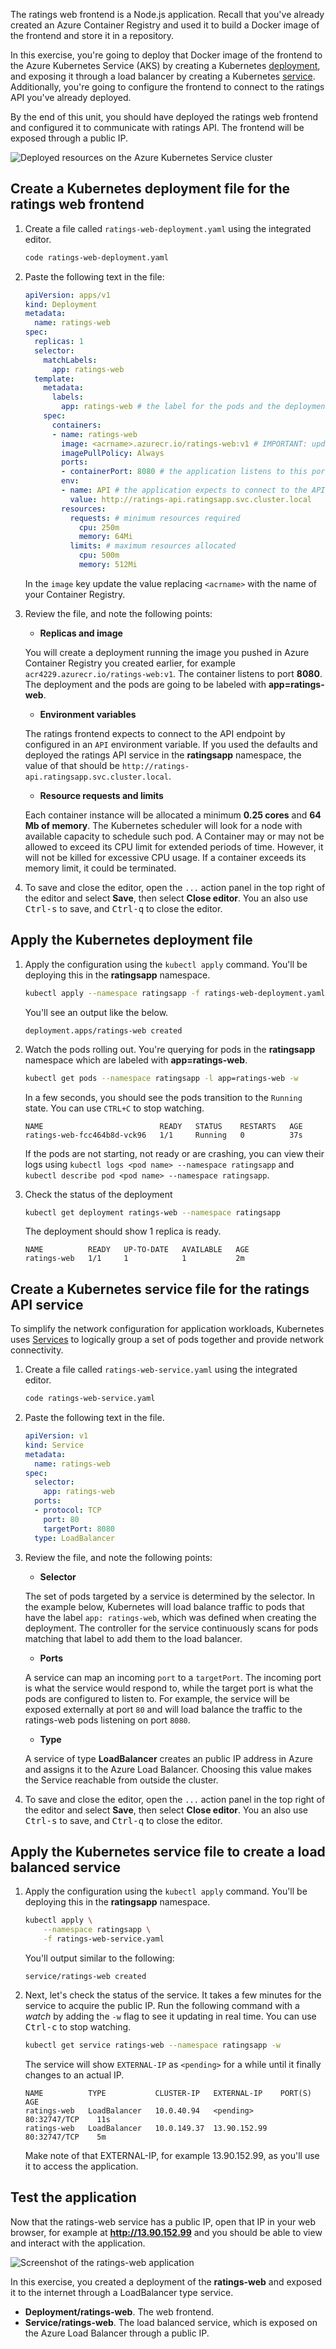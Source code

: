 The ratings web frontend is a Node.js application. Recall that you've already created an Azure Container Registry and used it to build a Docker image of the frontend and store it in a repository.

In this exercise, you're going to deploy that Docker image of the frontend to the Azure Kubernetes Service (AKS) by creating a Kubernetes [deployment](https://docs.microsoft.com/azure/aks/concepts-clusters-workloads#deployments-and-yaml-manifests?azure-portal=true), and exposing it through a load balancer by creating a Kubernetes [service](https://docs.microsoft.com/azure/aks/concepts-network#services?azure-portal=true). Additionally, you're going to configure the frontend to connect to the ratings API you've already deployed.

By the end of this unit, you should have deployed the ratings web frontend and configured it to communicate with ratings API. The frontend will be exposed through a public IP.

![Deployed resources on the Azure Kubernetes Service cluster](../media/06-arch-3.png)

## Create a Kubernetes deployment file for the ratings web frontend

1. Create a file called `ratings-web-deployment.yaml` using the integrated editor.

    ```bash
    code ratings-web-deployment.yaml
    ```

1. Paste the following text in the file:

    ```yaml
    apiVersion: apps/v1
    kind: Deployment
    metadata:
      name: ratings-web
    spec:
      replicas: 1
      selector:
        matchLabels:
          app: ratings-web
      template:
        metadata:
          labels:
            app: ratings-web # the label for the pods and the deployments
        spec:
          containers:
          - name: ratings-web
            image: <acrname>.azurecr.io/ratings-web:v1 # IMPORTANT: update with your own repository
            imagePullPolicy: Always
            ports:
            - containerPort: 8080 # the application listens to this port
            env:
            - name: API # the application expects to connect to the API at this endpoint
              value: http://ratings-api.ratingsapp.svc.cluster.local
            resources:
              requests: # minimum resources required
                cpu: 250m
                memory: 64Mi
              limits: # maximum resources allocated
                cpu: 500m
                memory: 512Mi
    ```

    In the `image` key update the value replacing `<acrname>` with the name of your Container Registry.

1. Review the file, and note the following points:

    - **Replicas and image**

    You will create a deployment running the image you pushed in Azure Container Registry you created earlier, for example `acr4229.azurecr.io/ratings-web:v1`. The container listens to port **8080**. The deployment and the pods are going to be labeled with **app=ratings-web**.

    - **Environment variables**

    The ratings frontend expects to connect to the API endpoint by configured in an `API` environment variable. If you used the defaults and deployed the ratings API service in the **ratingsapp** namespace, the value of that should be `http://ratings-api.ratingsapp.svc.cluster.local`.

    - **Resource requests and limits**

    Each container instance will be allocated a minimum **0.25 cores** and **64 Mb of memory**. The Kubernetes scheduler will look for a node with available capacity to schedule such pod. A Container may or may not be allowed to exceed its CPU limit for extended periods of time. However, it will not be killed for excessive CPU usage. If a container exceeds its memory limit, it could be terminated.

1. To save and close the editor, open the ``...`` action panel in the top right of the editor and select **Save**, then select **Close editor**. You an also use <kbd>Ctrl-s</kbd> to save, and <kbd>Ctrl-q</kbd> to close the editor.

## Apply the Kubernetes deployment file

1. Apply the configuration using the `kubectl apply` command. You'll be deploying this in the **ratingsapp** namespace.

    ```bash
    kubectl apply --namespace ratingsapp -f ratings-web-deployment.yaml
    ```

    You'll see an output like the below.

    ```output
    deployment.apps/ratings-web created
    ```

1. Watch the pods rolling out. You're querying for pods in the **ratingsapp** namespace which are labeled with **app=ratings-web**.

    ```bash
    kubectl get pods --namespace ratingsapp -l app=ratings-web -w
    ```

    In a few seconds, you should see the pods transition to the `Running` state. You can use `CTRL+C` to stop watching.

    ```output
    NAME                          READY   STATUS    RESTARTS   AGE
    ratings-web-fcc464b8d-vck96   1/1     Running   0          37s
    ```

    If the pods are not starting, not ready or are crashing, you can view their logs using `kubectl logs <pod name> --namespace ratingsapp` and `kubectl describe pod <pod name> --namespace ratingsapp`.

1. Check the status of the deployment

    ```bash
    kubectl get deployment ratings-web --namespace ratingsapp
    ```

    The deployment should show 1 replica is ready.

    ```output
    NAME          READY   UP-TO-DATE   AVAILABLE   AGE
    ratings-web   1/1     1            1           2m
    ```

## Create a Kubernetes service file for the ratings API service

To simplify the network configuration for application workloads, Kubernetes uses [Services](https://docs.microsoft.com/azure/aks/concepts-network#services?azure-portal=true) to logically group a set of pods together and provide network connectivity.

1. Create a file called `ratings-web-service.yaml` using the integrated editor.

    ```bash
    code ratings-web-service.yaml
    ```

1. Paste the following text in the file.

    ```yaml
    apiVersion: v1
    kind: Service
    metadata:
      name: ratings-web
    spec:
      selector:
        app: ratings-web
      ports:
      - protocol: TCP
        port: 80
        targetPort: 8080
      type: LoadBalancer
    ```

1. Review the file, and note the following points:

    - **Selector**

    The set of pods targeted by a service is determined by the selector. In the example below, Kubernetes will load balance traffic to pods that have the label `app: ratings-web`, which was defined when creating the deployment. The controller for the service continuously scans for pods matching that label to add them to the load balancer.

    - **Ports**

    A service can map an incoming `port` to a `targetPort`. The incoming port is what the service would respond to, while the target port is what the pods are configured to listen to. For example, the service will be exposed externally at port `80` and will load balance the traffic to the ratings-web pods listening on port `8080`.

    - **Type**

    A service of type **LoadBalancer** creates an public IP address in Azure and assigns it to the Azure Load Balancer. Choosing this value makes the Service  reachable from outside the cluster.

1. To save and close the editor, open the ``...`` action panel in the top right of the editor and select **Save**, then select **Close editor**. You an also use <kbd>Ctrl-s</kbd> to save, and <kbd>Ctrl-q</kbd> to close the editor.

## Apply the Kubernetes service file to create a load balanced service

1. Apply the configuration using the `kubectl apply` command. You'll be deploying this in the **ratingsapp** namespace.

    ```bash
    kubectl apply \
        --namespace ratingsapp \
        -f ratings-web-service.yaml
    ```

    You'll output similar to the following:

    ```output
    service/ratings-web created
    ```

1. Next, let's check the status of the service. It takes a few minutes for the service to acquire the public IP. Run the following command with a *watch* by adding the `-w` flag to see it updating in real time. You can use <kbd>Ctrl-c</kbd> to stop watching.

    ```bash
    kubectl get service ratings-web --namespace ratingsapp -w
    ```

    The service will show `EXTERNAL-IP` as `<pending>` for a while until it finally changes to an actual IP.

    ```output
    NAME          TYPE           CLUSTER-IP   EXTERNAL-IP    PORT(S)         AGE
    ratings-web   LoadBalancer   10.0.40.94   <pending>      80:32747/TCP    11s
    ratings-web   LoadBalancer   10.0.149.37  13.90.152.99   80:32747/TCP    5m
    ```

    Make note of that EXTERNAL-IP, for example 13.90.152.99, as you'll use it to access the application.

## Test the application

Now that the ratings-web service has a public IP, open that IP in your web browser, for example at **<http://13.90.152.99>** and you should be able to view and interact with the application.

![Screenshot of the ratings-web application](../media/ratings-web.png)

In this exercise, you created a deployment of the **ratings-web** and exposed it to the internet through a LoadBalancer type service.

- **Deployment/ratings-web**. The web frontend.
- **Service/ratings-web**. The load balanced service, which is exposed on the Azure Load Balancer through a public IP.

